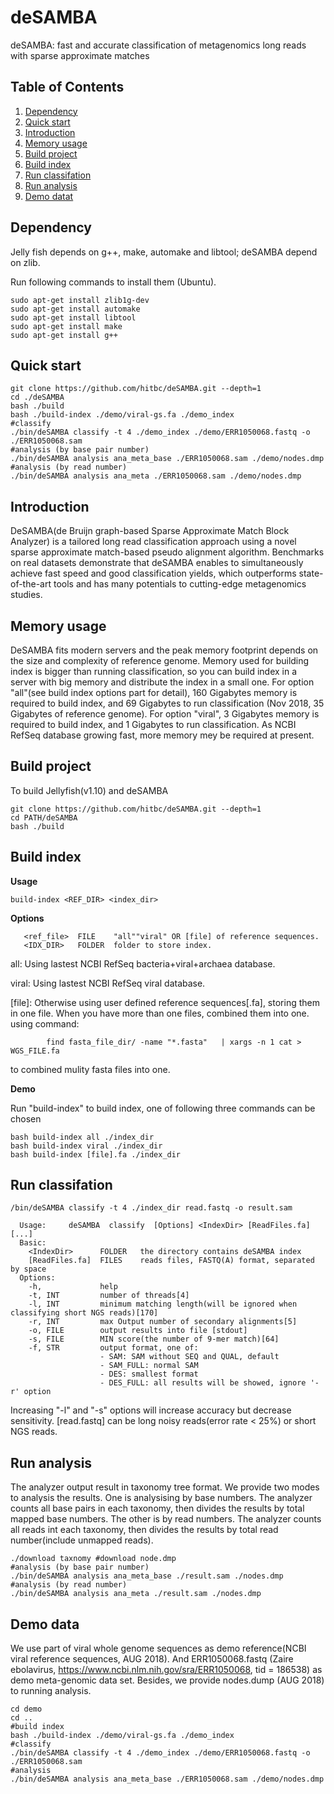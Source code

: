 deSAMBA
======

deSAMBA: fast and accurate classification of metagenomics long reads with sparse approximate matches

## Table of Contents
1. [Dependency](#dependency)
2. [Quick start](#Quick-start)
3. [Introduction](#Introduction)
4. [Memory usage](#Memory-usage)
5. [Build project](#build-project)
6. [Build index](#build-index)
7. [Run classifation](#run-classifation)
8. [Run analysis](#run-analysis)
9. [Demo datat](#Demo-data)

## Dependency

Jelly fish depends on g++, make, automake and libtool; deSAMBA depend on zlib.

Run following commands to install them (Ubuntu).
```
sudo apt-get install zlib1g-dev
sudo apt-get install automake
sudo apt-get install libtool
sudo apt-get install make
sudo apt-get install g++
```
## Quick start
```
git clone https://github.com/hitbc/deSAMBA.git --depth=1
cd ./deSAMBA
bash ./build
bash ./build-index ./demo/viral-gs.fa ./demo_index
#classify
./bin/deSAMBA classify -t 4 ./demo_index ./demo/ERR1050068.fastq -o ./ERR1050068.sam
#analysis (by base pair number)
./bin/deSAMBA analysis ana_meta_base ./ERR1050068.sam ./demo/nodes.dmp
#analysis (by read number)
./bin/deSAMBA analysis ana_meta ./ERR1050068.sam ./demo/nodes.dmp
```

## Introduction

DeSAMBA(de Bruijn graph-based Sparse Approximate Match Block Analyzer) is a tailored long read classification approach using a novel sparse approximate match-based pseudo alignment algorithm. Benchmarks on real datasets demonstrate that deSAMBA enables to simultaneously achieve fast speed and good classification yields, which outperforms state-of-the-art tools and has many potentials to cutting-edge metagenomics studies. 

## Memory usage

DeSAMBA fits modern servers and the peak memory footprint depends on the size and complexity of reference genome. Memory used for building index is bigger than running classification, so you can build index in a server with big memory and distribute the index in a small one. For option "all"(see build index options part for detail), 160 Gigabytes memory is required to build index, and 69 Gigabytes to run classification (Nov 2018, 35 Gigabytes of reference genome). For option "viral", 3 Gigabytes memory is required to build index, and 1 Gigabytes to run classification. As NCBI RefSeq database growing fast, more memory mey be required at present. 

## Build project

To build Jellyfish(v1.10) and deSAMBA
```
git clone https://github.com/hitbc/deSAMBA.git --depth=1
cd PATH/deSAMBA
bash ./build
```
## Build index

**Usage**
  
    build-index <REF_DIR> <index_dir>
   
**Options**
```
   <ref_file>  FILE    "all""viral" OR [file] of reference sequences.
   <IDX_DIR>   FOLDER  folder to store index.
```
   all: Using lastest NCBI RefSeq bacteria+viral+archaea database.
                                
   viral: Using lastest NCBI RefSeq viral database.
                             
   [file]: Otherwise using user defined reference sequences[.fa], storing them in one file.
   When you have more than one files,	combined them into one.
   using command:
```
        find fasta_file_dir/ -name "*.fasta"   | xargs -n 1 cat > WGS_FILE.fa
```
   to combined mulity fasta files into one.
 
**Demo**

Run "build-index" to build index, one of following three commands can be chosen
```
bash build-index all ./index_dir
bash build-index viral ./index_dir
bash build-index [file].fa ./index_dir
```

## Run classifation
```
/bin/deSAMBA classify -t 4 ./index_dir read.fastq -o result.sam
```

```
  Usage:     deSAMBA  classify  [Options] <IndexDir> [ReadFiles.fa][...]
  Basic:   
    <IndexDir>      FOLDER   the directory contains deSAMBA index
    [ReadFiles.fa]  FILES    reads files, FASTQ(A) format, separated by space
  Options:
    -h,             help
    -t, INT         number of threads[4]
    -l, INT         minimum matching length(will be ignored when classifying short NGS reads)[170]
    -r, INT         max Output number of secondary alignments[5]
    -o, FILE        output results into file [stdout]
    -s, FILE        MIN score(the number of 9-mer match)[64]
    -f, STR         output format, one of:
                    - SAM: SAM without SEQ and QUAL, default
                    - SAM_FULL: normal SAM
                    - DES: smallest format
                    - DES_FULL: all results will be showed, ignore '-r' option

```
Increasing "-l" and "-s" options will increase accuracy but decrease sensitivity.
[read.fastq] can be long noisy reads(error rate < 25%) or short NGS reads.

## Run analysis
The analyzer output result in taxonomy tree format. We provide two modes to analysis the results. 
One is analysising by base numbers. The analyzer counts all base pairs in each taxonomy, then divides the results by total mapped base numbers. 
The other is by read numbers. The analyzer counts all reads int each taxonomy, then divides the results by total read number(include unmapped reads).
```
./download taxnomy #download node.dmp
#analysis (by base pair number)
./bin/deSAMBA analysis ana_meta_base ./result.sam ./nodes.dmp 
#analysis (by read number)
./bin/deSAMBA analysis ana_meta ./result.sam ./nodes.dmp 
```
## Demo data

We use part of viral whole genome sequences as demo reference(NCBI viral reference sequences, AUG 2018). And ERR1050068.fastq 
(Zaire ebolavirus, https://www.ncbi.nlm.nih.gov/sra/ERR1050068, tid = 186538) as demo meta-genomic data set.
Besides, we provide nodes.dump (AUG 2018) to running analysis.
```
cd demo
cd ..
#build index
bash ./build-index ./demo/viral-gs.fa ./demo_index
#classify
./bin/deSAMBA classify -t 4 ./demo_index ./demo/ERR1050068.fastq -o ./ERR1050068.sam
#analysis
./bin/deSAMBA analysis ana_meta_base ./ERR1050068.sam ./demo/nodes.dmp
```


